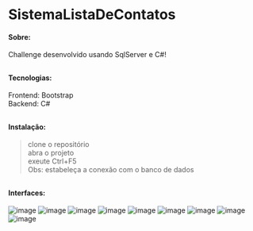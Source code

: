 # SistemaListaDeContatos

#### Sobre: 
Challenge desenvolvido usando SqlServer e C#!

## 

#### Tecnologias:
Frontend: Bootstrap <br />
Backend: C#

##

#### Instalação:
> clone o repositório <br />
> abra o projeto  <br />
> exeute Ctrl+F5 <br />
> Obs: estabeleça a conexão com o banco de dados<br />
##

#### Interfaces:
![image](https://user-images.githubusercontent.com/80600474/177186965-af26e0b6-4d37-4003-9d5b-4411411cada2.png)
![image](https://user-images.githubusercontent.com/80600474/177187021-80de816e-31b4-4005-9942-c4501c1710ed.png)
![image](https://user-images.githubusercontent.com/80600474/177187120-ac7868ae-7bc9-4d10-b3eb-24c3deec976d.png)
![image](https://user-images.githubusercontent.com/80600474/177187158-ae305315-7aa4-4b31-bb17-e713ed36c5bf.png)
![image](https://user-images.githubusercontent.com/80600474/177187237-ce228c15-0889-441a-835c-553db60ebe90.png)
![image](https://user-images.githubusercontent.com/80600474/177187282-40f4cd44-f0ca-407e-a42f-b6aacb755fe5.png)
![image](https://user-images.githubusercontent.com/80600474/177187341-48f2b6ed-e395-4676-b353-6ff0bab66bba.png)
![image](https://user-images.githubusercontent.com/80600474/177187377-d26d3f66-9373-484a-b887-159262f9a7fb.png)
![image](https://user-images.githubusercontent.com/80600474/177187426-858d150e-f513-4eaa-9832-11072a99ec79.png)



